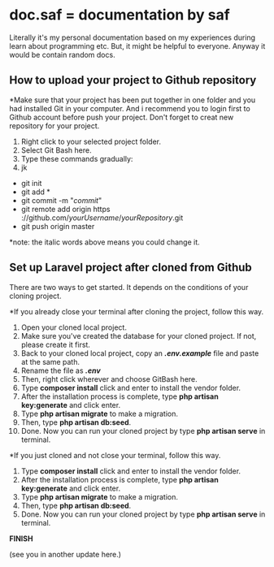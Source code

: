 # doc.saf = documentation by saf

Literally it's my personal documentation based on my experiences during learn about programming etc. But, it might be helpful to everyone. Anyway it would be contain random docs.

<h2>How to upload your project to Github repository</h2>
*Make sure that your project has been put together in one folder and you had installed Git in your computer.
And i recommend you to login first to Github account before push your project. Don't forget to creat new repository for your project.

1. Right click to your selected project folder.
2. Select Git Bash here.
3. Type these commands gradually:
4. jk
<ul>
  <li>git init</li>
  <li>git add *</li>
  <li>git commit -m "<i>commit</i>"</li>
  <li>git remote add origin https ://github.com/<i>yourUsername</i>/<i>yourRepository</i>.git</li>
  <li>git push origin master</li>
</ul>

*note: the italic words above means you could change it.

<h2>Set up Laravel project after cloned from Github</h2>
There are two ways to get started. It depends on the conditions of your cloning project.

*If you already close your terminal after cloning the project, follow this way.
1. Open your cloned local project.
2. Make sure you've created the database for your cloned project. If not, please create it first.
3. Back to your cloned local project, copy an <b><i>.env.example</i></b> file and paste at the same path. 
4. Rename the file as <b><i>.env</i></b>
5. Then, right click wherever and choose GitBash here.
6. Type <b>composer install</b> click and enter to install the vendor folder.
7. After the installation process is complete, type <b>php artisan key:generate</b> and click enter.
8. Type <b>php artisan migrate</b> to make a migration.
9. Then, type <b>php artisan db:seed</b>.
10. Done. Now you can run your cloned project by type <b>php artisan serve</b> in terminal.

*If you just cloned and not close your terminal, follow this way.
1. Type <b>composer install</b> click and enter to install the vendor folder.
2. After the installation process is complete, type <b>php artisan key:generate</b> and click enter.
3. Type <b>php artisan migrate</b> to make a migration.
4. Then, type <b>php artisan db:seed</b>.
5. Done. Now you can run your cloned project by type <b>php artisan serve</b> in terminal.

<b>FINISH</b>
  
(see you in another update here.)
